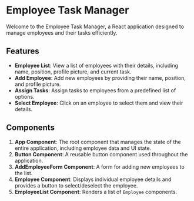 # Employee Task Manager

Welcome to the Employee Task Manager, a React application designed to manage employees and their tasks efficiently.

## Features

- **Employee List**: View a list of employees with their details, including name, position, profile picture, and current task.
- **Add Employee**: Add new employees by providing their name, position, and profile picture.
- **Assign Tasks**: Assign tasks to employees from a predefined list of options.
- **Select Employee**: Click on an employee to select them and view their details.

## Components

1. **App Component**: The root component that manages the state of the entire application, including employee data and UI state.
2. **Button Component**: A reusable button component used throughout the application.
3. **AddEmployeeForm Component**: A form for adding new employees to the list.
4. **Employee Component**: Displays individual employee details and provides a button to select/deselect the employee.
5. **EmployeeList Component**: Renders a list of `Employee` components.

